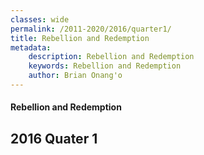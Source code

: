 ```yaml
---
classes: wide
permalink: /2011-2020/2016/quarter1/
title: Rebellion and Redemption
metadata:
    description: Rebellion and Redemption
    keywords: Rebellion and Redemption
    author: Brian Onang'o
---
```


#### Rebellion and Redemption

## 2016 Quater 1

